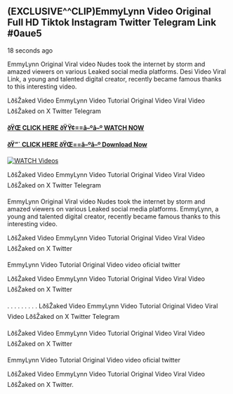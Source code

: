 ## (EXCLUSIVE^^CLIP)EmmyLynn Video Original Full HD Tiktok Instagram Twitter Telegram Link #0aue5

18 seconds ago

EmmyLynn Original Viral video Nudes took the internet by storm and amazed viewers on various Leaked social media platforms. Desi Video Viral Link, a young and talented digital creator, recently became famous thanks to this interesting video.

LðšŽaked Video EmmyLynn Video Tutorial Original Video Viral Video LðšŽaked on X Twitter Telegram

**[ðŸŒ CLICK HERE ðŸŸ¢==â–ºâ–º WATCH NOW](https://clips-mediaa.blogspot.com/2025/02/video-viral-download.html)**

**[ðŸ”´ CLICK HERE ðŸŒ==â–ºâ–º Download Now](https://clips-mediaa.blogspot.com/2025/02/video-viral-download.html)**

[![WATCH Videos](https://i.imgur.com/dJHk4Zq.gif)](https://clips-mediaa.blogspot.com/2025/02/video-viral-download.html)

LðšŽaked Video EmmyLynn Video Tutorial Original Video Viral Video LðšŽaked on X Twitter Telegram

EmmyLynn Original Viral video Nudes took the internet by storm and amazed viewers on various Leaked social media platforms. EmmyLynn, a young and talented digital creator, recently became famous thanks to this interesting video.

LðšŽaked Video EmmyLynn Video Tutorial Original Video Viral Video LðšŽaked on X Twitter

EmmyLynn Video Tutorial Original Video video oficial twitter

LðšŽaked Video EmmyLynn Video Tutorial Original Video Viral Video LðšŽaked on X Twitter

. . . . . . . . . LðšŽaked Video EmmyLynn Video Tutorial Original Video Viral Video LðšŽaked on X Twitter Telegram

LðšŽaked Video EmmyLynn Video Tutorial Original Video Viral Video LðšŽaked on X Twitter

EmmyLynn Video Tutorial Original Video video oficial twitter

LðšŽaked Video EmmyLynn Video Tutorial Original Video Viral Video LðšŽaked on X Twitter.